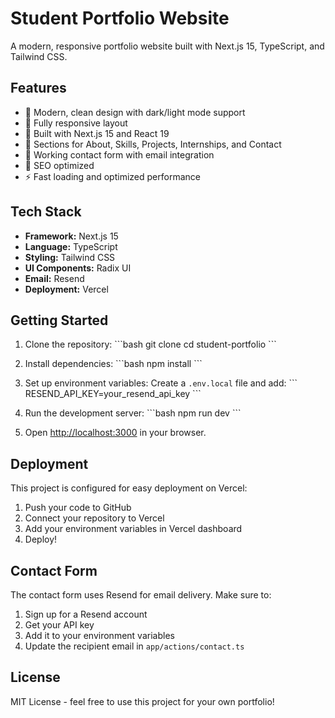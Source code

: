# Student Portfolio Website

A modern, responsive portfolio website built with Next.js 15, TypeScript, and Tailwind CSS.

## Features

- 🎨 Modern, clean design with dark/light mode support
- 📱 Fully responsive layout
- 🚀 Built with Next.js 15 and React 19
- 💼 Sections for About, Skills, Projects, Internships, and Contact
- 📧 Working contact form with email integration
- 🎯 SEO optimized
- ⚡ Fast loading and optimized performance

## Tech Stack

- **Framework:** Next.js 15
- **Language:** TypeScript
- **Styling:** Tailwind CSS
- **UI Components:** Radix UI
- **Email:** Resend
- **Deployment:** Vercel

## Getting Started

1. Clone the repository:
\`\`\`bash
git clone <your-repo-url>
cd student-portfolio
\`\`\`

2. Install dependencies:
\`\`\`bash
npm install
\`\`\`

3. Set up environment variables:
Create a `.env.local` file and add:
\`\`\`
RESEND_API_KEY=your_resend_api_key
\`\`\`

4. Run the development server:
\`\`\`bash
npm run dev
\`\`\`

5. Open [http://localhost:3000](http://localhost:3000) in your browser.

## Deployment

This project is configured for easy deployment on Vercel:

1. Push your code to GitHub
2. Connect your repository to Vercel
3. Add your environment variables in Vercel dashboard
4. Deploy!

## Contact Form

The contact form uses Resend for email delivery. Make sure to:
1. Sign up for a Resend account
2. Get your API key
3. Add it to your environment variables
4. Update the recipient email in `app/actions/contact.ts`

## License

MIT License - feel free to use this project for your own portfolio!
